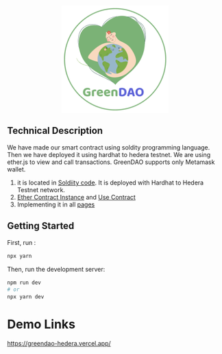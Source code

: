 <div style="display:flex;flex-direction:column; align-items:center;">
<img src="./public/favicon.png" height="250">

</div>

## Technical Description
We have made our smart contract using soldity programming language. Then we have deployed it using hardhat to hedera testnet. We are using ether.js to view and call transactions. GreenDAO supports only Metamask wallet. 
1. it is located in [Soldiity code](./contracts/contracts/GreenDAO.sol). It is deployed with Hardhat to Hedera Testnet network. 
2. [Ether Contract Instance](./services/ERC20Singleton.js) and [Use Contract](./services/useContract.js)
3. Implementing it in all [pages](./pages) 


## Getting Started

First, run :

```bash
npx yarn
```


Then, run the development server:

```bash
npm run dev
# or
npx yarn dev
```

# Demo Links
https://greendao-hedera.vercel.app/

